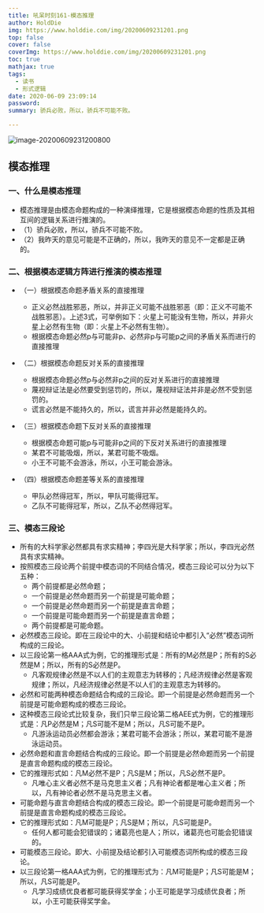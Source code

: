 ```yaml
---
title: 吼呆时刻161-模态推理
author: HoldDie
img: https://www.holddie.com/img/20200609231201.png
top: false
cover: false
coverImg: https://www.holddie.com/img/20200609231201.png
toc: true
mathjax: true
tags:
  - 读书
  - 形式逻辑
date: 2020-06-09 23:09:14
password:
summary: 骄兵必败，所以，骄兵不可能不败。

---
```


![image-20200609231200800](https://www.holddie.com/img/20200609231201.png)

## 模态推理

### 一、什么是模态推理

- 模态推理是由模态命题构成的一种演绎推理，它是根据模态命题的性质及其相互间的逻辑关系进行推演的。
- （1）骄兵必败，所以，骄兵不可能不败。
- （2）我昨天的意见可能是不正确的，所以，我昨天的意见不一定都是正确的。

### 二、根据模态逻辑方阵进行推演的模态推理

- （一）根据模态命题矛盾关系的直接推理

	- 正义必然战胜邪恶，所以，并非正义可能不战胜邪恶（即：正义不可能不战胜邪恶）。上述3式，可举例如下：火星上可能没有生物，所以，并非火星上必然有生物（即：火星上不必然有生物）。
	- 根据模态命题必然p与可能非p、必然非p与可能p之间的矛盾关系而进行的直接推理

- （二）根据模态命题反对关系的直接推理

	- 根据模态命题必然p与必然非p之间的反对关系进行的直接推理
	- 蔑视辩证法是必然要受到惩罚的，所以，蔑视辩证法并非是必然不受到惩罚的。
	- 谎言必然是不能持久的，所以，谎言并非必然是能持久的。

- （三）根据模态命题下反对关系的直接推理

	- 根据模态命题可能p与可能非p之间的下反对关系进行的直接推理
	- 某君不可能吸烟，所以，某君可能不吸烟。
	- 小王不可能不会游泳，所以，小王可能会游泳。

- （四）根据模态命题差等关系的直接推理

	- 甲队必然得冠军，所以，甲队可能得冠军。
	- 乙队不可能得冠军，所以，乙队不必然得冠军。

### 三、模态三段论

- 所有的大科学家必然都具有求实精神；李四光是大科学家；所以，李四光必然具有求实精神。
- 按照模态三段论两个前提中模态词的不同结合情况，模态三段论可以分为以下五种：
  - 两个前提都是必然命题；
  - 一个前提是必然命题而另一个前提是可能命题；
  - 一个前提是必然命题而另一个前提是直言命题；
  - 一个前提是可能命题而另一个前提是直言命题；
  - 两个前提都是可能命题。
- 必然模态三段论。即在三段论中的大、小前提和结论中都引入“必然”模态词所构成的三段论。
- 以三段论第一格AAA式为例，它的推理形式是：所有的M必然是P；所有的S必然是M；所以，所有的S必然是P。
	- 凡客观规律必然是不以人们的主观意志为转移的；凡经济规律必然是客观规律；所以，凡经济规律必然是不以人们的主观意志为转移的。
- 必然和可能两种模态命题结合构成的三段论。即一个前提是必然命题而另一个前提是可能命题构成的模态三段论。
- 这种模态三段论式比较复杂，我们只举三段论第二格AEE式为例，它的推理形式是：凡P必然是M；凡S可能不是M；所以，凡S可能不是P。
	- 凡游泳运动员必然都会游泳；某君可能不会游泳；所以，某君可能不是游泳运动员。
- 必然命题和直言命题结合构成的三段论。即一个前提是必然命题而另一个前提是直言命题构成的模态三段论。
- 它的推理形式如：凡M必然不是P；凡S是M；所以，凡S必然不是P。
	- 凡唯心主义者必然不是马克思主义者；凡有神论者都是唯心主义者；所以，凡有神论者必然不是马克思主义者。
- 可能命题与直言命题结合构成的模态三段论。即一个前提是可能命题而另一个前提是直言命题构成的模态三段论。
- 它的推理形式如：凡M可能是P；凡S是M；所以，凡S可能是P。
	- 任何人都可能会犯错误的；诸葛亮也是人；所以，诸葛亮也可能会犯错误的。
- 可能模态三段论。即大、小前提及结论都引入可能模态词所构成的模态三段论。
- 以三段论第一格AAA式为例，它的推理形式为：凡M可能是P；凡S可能是M；所以，凡S可能是P。
	- 凡学习成绩优良者都可能获得奖学金；小王可能是学习成绩优良者；所以，小王可能获得奖学金。